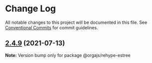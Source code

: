 # Change Log

All notable changes to this project will be documented in this file.
See [Conventional Commits](https://conventionalcommits.org) for commit guidelines.

## [2.4.9](https://github.com/orgapp/orgajs/tree/master/packages/rehype-estree/compare/v2.4.8...v2.4.9) (2021-07-13)

**Note:** Version bump only for package @orgajs/rehype-estree
